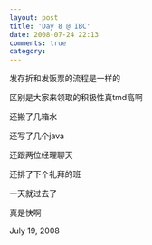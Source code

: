 ```yaml
---
layout: post
title: 'Day 8 @ IBC'
date: 2008-07-24 22:13
comments: true
category: 
---
```

    

发存折和发饭票的流程是一样的

区别是大家来领取的积极性真tmd高啊

还搬了几箱水

还写了几个java

还跟两位经理聊天

还排了下个礼拜的班

一天就过去了

真是快啊

July 19, 2008
